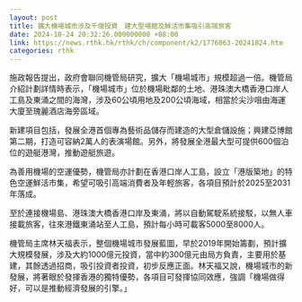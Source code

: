 ```yaml
---
layout: post
title: 擴大機場城市涉及千億投資　建大型場館及鮮活市集吸引高端旅客
date: 2024-10-24 20:32:26.000000000 +08:00
link: https://news.rthk.hk/rthk/ch/component/k2/1776063-20241024.htm
categories: rthk
---
```


施政報告提出，政府會聯同機管局研究，擴大「機場城市」規模超過一倍。機管局介紹計劃詳情時表示，「機場城市」位於機場毗鄰的土地、港珠澳大橋香港口岸人工島及東涌之間的海灣，涉及60公頃用地及200公頃海域，相當於尖沙咀由海運大廈至瑰麗酒店海旁區域。

新建項目包括，發展全港首個專為藝術品儲存而建造的大型倉儲設施；興建亞博館第二期，打造可容納2萬人的表演場館。另外，將發展全港最大型可提供600個泊位的遊艇港灣，推動遊艇旅遊。

為善用機場的空運優勢，機管局亦計劃在香港口岸人工島，設立「港版築地」的特色空運鮮活市集，希望可吸引高端消費者及年輕旅客，各項目預計於2025至2031年落成。

至於連接機場島、港珠澳大橋香港口岸及東涌，將以自動駕駛系統接駁，以無人車接載旅客，往來港鐵東涌站至人工島，預計每小時可載客5000至8000人。

機管局主席林天福表示，整個機場城市發展藍圖，早於2019年開始籌劃，預計擴大規模發展，涉及大約1000億元投資，當中約300億元由局方負責，主要用於基建，其餘透過招商，吸引投資者投資，初步反應正面。林天福又說，機場城市的新發展，將著眼於發揮香港的獨特優勢，各項目可發揮協同效應，強調「機場做得好，可以是推動經濟發展的引擎。」
